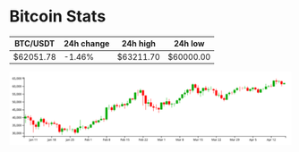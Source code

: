 # Bitcoin Stats

BTC/USDT|24h change|24h high|24h low|
|---|---|---|---|
|$62051.78|-1.46%|$63211.70|$60000.00|

<img src="./chart.svg">
